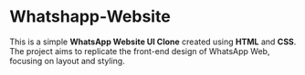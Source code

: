 # Whatshapp-Website
This is a simple **WhatsApp Website UI Clone** created using **HTML** and **CSS**. The project aims to replicate the front-end design of WhatsApp Web, focusing on layout and styling.  
